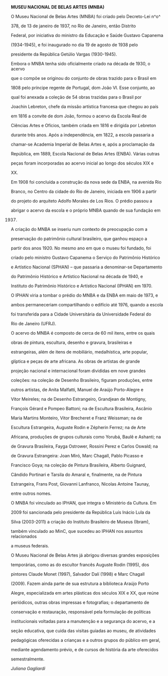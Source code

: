 **MUSEU NACIONAL DE BELAS ARTES (MNBA)**



O Museu Nacional de Belas Artes (MNBA) foi criado pelo Decreto-Lei n^o^

378, de 13 de janeiro de 1937, no Rio de Janeiro, então Distrito

Federal, por iniciativa do ministro da Educação e Saúde Gustavo Capanema

(1934-1945), e foi inaugurado no dia 19 de agosto de 1938 pelo

presidente da República Getúlio Vargas (1930-1945).



Embora o MNBA tenha sido oficialmente criado na década de 1930, o acervo

que o compõe se originou do conjunto de obras trazido para o Brasil em

1808 pelo príncipe regente de Portugal, dom João VI. Esse conjunto, ao

qual foi anexada a coleção de 54 obras trazidas para o Brasil por

Joachin Lebreton, chefe da missão artística francesa que chegou ao país

em 1816 a convite de dom João, formou o acervo da Escola Real de

Ciências Artes e Ofícios, também criada em 1816 e dirigida por Lebreton

durante três anos. Após a independência, em 1822, a escola passaria a

chamar-se Academia Imperial de Belas Artes e, após a proclamação da

República, em 1889, Escola Nacional de Belas Artes (ENBA). Várias outras

peças foram incorporadas ao acervo inicial ao longo dos séculos XIX e

XX.



Em 1908 foi concluída a construção da nova sede da ENBA, na avenida Rio

Branco, no Centro da cidade do Rio de Janeiro, iniciada em 1906 a partir

do projeto do arquiteto Adolfo Morales de Los Rios. O prédio passou a

abrigar o acervo da escola e o próprio MNBA quando de sua fundação em

1937.



A criação do MNBA se inseriu num contexto de preocupação com a

preservação do patrimônio cultural brasileiro, que ganhou espaço a

partir dos anos 1920. No mesmo ano em que o museu foi fundado, foi

criado pelo ministro Gustavo Capanema o Serviço do Patrimônio Histórico

e Artístico Nacional (SPHAN) – que passaria a denominar-se Departamento

do Patrimônio Histórico e Artístico Nacional na década de 1940, e

Instituto do Patrimônio Histórico e Artístico Nacional (IPHAN) em 1970.

O IPHAN viria a tombar o prédio do MNBA e da ENBA em maio de 1973, e

ambos permaneceriam compartilhando o edifício até 1976, quando a escola

foi transferida para a Cidade Universitária da Universidade Federal do

Rio de Janeiro (UFRJ).



O acervo do MNBA é composto de cerca de 60 mil itens, entre os quais

obras de pintura, escultura, desenho e gravura, brasileiras e

estrangeiras, além de itens de mobiliário, medalhística, arte popular,

glíptica e peças de arte africana. As obras de artistas de grande

projeção nacional e internacional foram divididas em nove grandes

coleções: na coleção de Desenho Brasileiro, figuram produções, entre

outros artistas, de Anita Malfatti, Manuel de Araújo Porto-Alegre e

Vítor Meireles; na de Desenho Estrangeiro, Grandjean de Montigny,

François Gérard e Pompeo Battoni; na de Escultura Brasileira, Ascânio

Maria Martins Monteiro, Vitor Brecheret e Franz Weissman; na de

Escultura Estrangeira, Auguste Rodin e Zépherin Ferrez; na de Arte

Africana, produções de grupos culturais como Yorubá, Baulê e Ashanti; na

de Gravura Brasileira, Fayga Ostrower, Rossini Perez e Carlos Oswald; na

de Gravura Estrangeira: Joan Miró, Marc Chagall, Pablo Picasso e

Francisco Goya; na coleção de Pintura Brasileira, Alberto Guignard,

Cândido Portinari e Tarsila do Amaral e, finalmente, na de Pintura

Estrangeira, Frans Post, Giovanni Lanfranco, Nicolas Antoine Taunay,

entre outros nomes.



O MNBA foi vinculado ao IPHAN, que integra o Ministério da Cultura. Em

2009 foi sancionada pelo presidente da República Luís Inácio Lula da

Silva (2003-2011) a criação do Instituto Brasileiro de Museus (Ibram),

também vinculado ao MinC, que sucedeu ao IPHAN nos assuntos relacionados

a museus federais.



O Museu Nacional de Belas Artes já abrigou diversas grandes exposições

temporárias, como as do escultor francês Auguste Rodin (1995), dos

pintores Claude Monet (1997), Salvador Dalí (1998) e Marc Chagall

(2009). Fazem ainda parte de sua estrutura a biblioteca Araújo Porto

Alegre, especializada em artes plásticas dos séculos XIX e XX, que reúne

periódicos, outras obras impressas e fotografias; o departamento de

conservação e restauração, responsável pela formulação de políticas

institucionais voltadas para a manutenção e a segurança do acervo, e a

seção educativa, que cuida das visitas guiadas ao museu, de atividades

pedagógicas oferecidas a crianças e a outros grupos do público em geral,

mediante agendamento prévio, e de cursos de história da arte oferecidos

semestralmente.



*Juliana Gagliardi*



